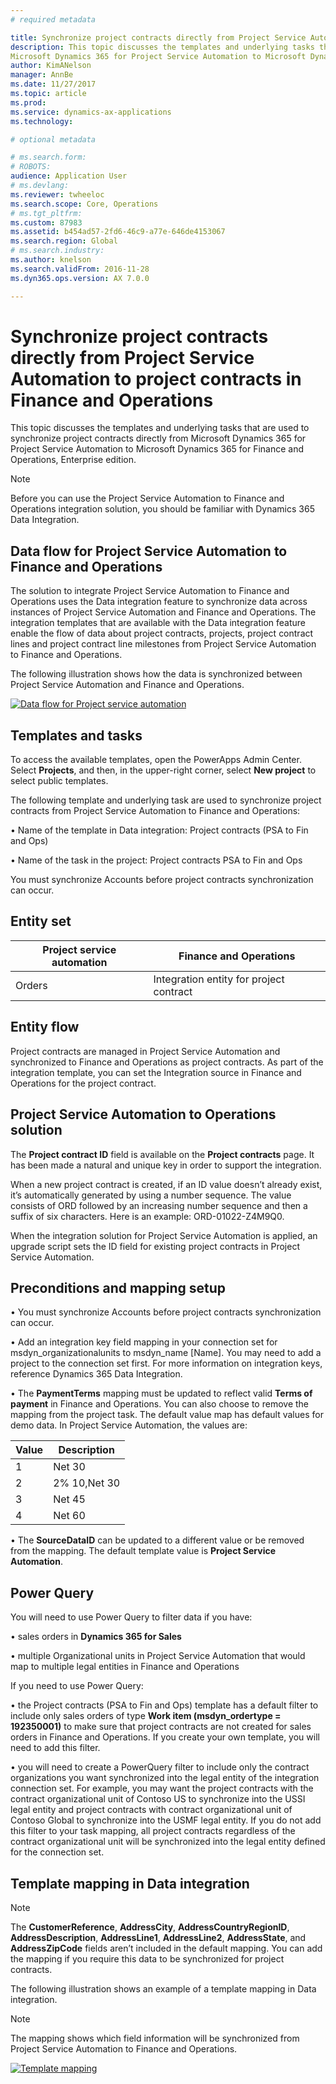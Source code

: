 ```yaml
---
# required metadata

title: Synchronize project contracts directly from Project Service Automation to project contracts in Finance and Operations
description: This topic discusses the templates and underlying tasks that are used to synchronize project contracts directly from 
Microsoft Dynamics 365 for Project Service Automation to Microsoft Dynamics 365 for Finance and Operations, Enterprise edition.
author: KimANelson
manager: AnnBe
ms.date: 11/27/2017
ms.topic: article
ms.prod: 
ms.service: dynamics-ax-applications
ms.technology: 

# optional metadata

# ms.search.form: 
# ROBOTS: 
audience: Application User
# ms.devlang: 
ms.reviewer: twheeloc
ms.search.scope: Core, Operations
# ms.tgt_pltfrm: 
ms.custom: 87983
ms.assetid: b454ad57-2fd6-46c9-a77e-646de4153067
ms.search.region: Global
# ms.search.industry: 
ms.author: knelson
ms.search.validFrom: 2016-11-28
ms.dyn365.ops.version: AX 7.0.0

---
```


# Synchronize project contracts directly from Project Service Automation to project contracts in Finance and Operations

This topic discusses the templates and underlying tasks that are used to synchronize project contracts directly from Microsoft 
Dynamics 365 for Project Service Automation to Microsoft Dynamics 365 for Finance and Operations, Enterprise edition.

> [!NOTE] 
> Before you can use the Project Service Automation to Finance and Operations integration solution, you should be familiar with 
Dynamics 365 Data Integration.

## Data flow for Project Service Automation to Finance and Operations
The solution to integrate Project Service Automation to Finance and Operations uses the Data integration feature to synchronize 
data across instances of Project Service Automation and Finance and Operations. The integration templates that are available with the
Data integration feature enable the flow of data about project contracts, projects, project contract lines and project contract line 
milestones from Project Service Automation to Finance and Operations. 

The following illustration shows how the data is synchronized between Project Service Automation and Finance and Operations.

[![Data flow for Project service automation](./media/ProjectContractFlow.JPG)](./media/ProjectContractFlow.JPG) 

## Templates and tasks
To access the available templates, open the PowerApps Admin Center. 
Select **Projects**, and then, in the upper-right corner, select **New project** to select public templates.

The following template and underlying task are used to synchronize project contracts from Project Service Automation to Finance and 
Operations:

•	Name of the template in Data integration: Project contracts (PSA to Fin and Ops)

•	Name of the task in the project: Project contracts PSA to Fin and Ops

You must synchronize Accounts before project contracts synchronization can occur.

## Entity set

| Project service automation  | Finance and Operations      |
|-------------------------|--------------------------------|
| Orders                  | Integration entity for project contract   |


## Entity flow

Project contracts are managed in Project Service Automation and synchronized to Finance and Operations as project contracts. 
As part of the integration template, you can set the Integration source in Finance and Operations for the project contract.

## Project Service Automation to Operations solution

The **Project contract ID** field is available on the **Project contracts** page. It has been made a natural and unique key in order 
to support the integration.

When a new project contract is created, if an ID value doesn’t already exist, it’s automatically generated by using a number sequence. 
The value consists of ORD followed by an increasing number sequence and then a suffix of six characters. 
Here is an example: ORD-01022-Z4M9Q0.

When the integration solution for Project Service Automation <TO DO: link in the top level document link where we will be adding the 
instructions for applying the PSA solution> is applied, an upgrade script sets the ID field for existing project contracts in 
Project Service Automation.

## Preconditions and mapping setup

•	You must synchronize Accounts before project contracts synchronization can occur.

•	Add an integration key field mapping in your connection set for msdyn_organizationalunits to msdyn_name [Name]. 
You may need to add a project to the connection set first. For more information on integration keys, reference Dynamics 365 
Data Integration.

•	The **PaymentTerms** mapping must be updated to reflect valid **Terms of payment** in Finance and Operations. You can also choose to remove 
the mapping from the project task. The default value map has default values for demo data. In Project Service Automation, the values are:

| **Value**              | **Description**      |
|-------------------------|--------------------------------|
| 1                  | Net 30       |
| 2                  | 2% 10,Net 30       |
| 3                  | Net 45       |
| 4                  | Net 60       |

•	The **SourceDataID** can be updated to a different value or be removed from the mapping. The default template value is 
**Project Service Automation**.

## Power Query

You will need to use Power Query to filter data if you have:

•	sales orders in **Dynamics 365 for Sales**

•	multiple Organizational units in Project Service Automation that would map to multiple legal entities in Finance and Operations

If you need to use Power Query:

•	the Project contracts (PSA to Fin and Ops) template has a default filter to include only sales orders of type **Work item 
(msdyn_ordertype = 192350001)** to make sure that project contracts are not created for sales orders in Finance and Operations. 
If you create your own template, you will need to add this filter.

•	you will need to create a PowerQuery filter to include only the contract organizations you want synchronized into the legal entity 
of the integration connection set. For example, you may want the project contracts with the contract organizational unit of Contoso US 
to synchronize into the USSI legal entity and project contracts with contract organizational unit of Contoso Global to synchronize into 
the USMF legal entity. If you do not add this filter to your task mapping, all project contracts regardless of the contract 
organizational unit will be synchronized into the legal entity defined for the connection set.

## Template mapping in Data integration

> [!NOTE] 
> The **CustomerReference**, **AddressCity**, **AddressCountryRegionID**, **AddressDescription**, **AddressLine1**, **AddressLine2**, 
**AddressState**, and **AddressZipCode** fields aren’t included in the default mapping. You can add the mapping if you require this data
to be synchronized for project contracts.

The following illustration shows an example of a template mapping in Data integration.

> [!NOTE] 
> The mapping shows which field information will be synchronized from Project Service Automation to Finance and Operations.

[![Template mapping](./media/ProjectContractTemplateMapping.JPG)](./media/ProjectContractTemplateMapping.JPG) 



